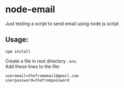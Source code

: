 # node-email

Just testing a script to send email using node js script

## Usage:

```
npm install
```

Create a file in root directory `.env`.  
Add these lines to the file:  
```
useremail=thefromemail@gmail.com
userpassword=thefrompassword
```
